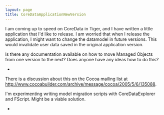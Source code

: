 ```yaml
---
layout: page
title: CoreDataApplicationNewVersion
---
```


I am coming up to speed on CoreData in Tiger, and I have written a little application that I'd like to release.  I am worried that when I release the application, I might want to change the datamodel in future versions.  This would invalidate user data saved in the original application version.

Is there any documentation available on how to move Managed Objects from one version to the next?  Does anyone have any ideas how to do this?

*

There is a discussion about this on the Cocoa mailing list at http://www.cocoabuilder.com/archive/message/cocoa/2005/5/6/135088.

I'm experimenting writing model migration scripts with CoreDataExplorer and FScript. Might be a viable solution. 

*

